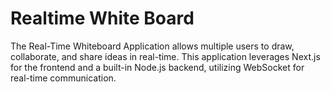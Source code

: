 # Realtime White Board

The Real-Time Whiteboard Application allows multiple users to draw, collaborate, and share ideas in real-time. This application leverages Next.js for the frontend and a built-in Node.js backend, utilizing WebSocket for real-time communication.
